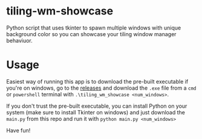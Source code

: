 # tiling-wm-showcase
Python script that uses tkinter to spawn multiple windows with unique background color so you can showcase your tiling window manager behaviuor.

# Usage

Easiest way of running this app is to download the pre-built executable if you're on windows, go to the [releases](https://github.com/javierportillo/tiling-wm-showcase/releases)
and download the `.exe` file from a `cmd` or `powershell` terminal with `.\tiling_wm_showcase <num_windows>`.

If you don't trust the pre-built executable, you can install Python on your system (make sure to install Tkinter on windows) and just download
the `main.py` from this repo and run it with `python main.py <num_windows>`

Have fun!
